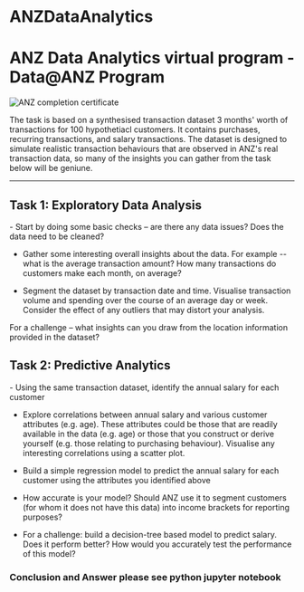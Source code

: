 # ANZDataAnalytics
<h1>ANZ Data Analytics virtual program - Data@ANZ Program</h1>

![ANZ completion certificate](https://user-images.githubusercontent.com/62959983/122744003-ed378e80-d2ca-11eb-9f9e-1151ef05363e.png)

The task is based on a synthesised transaction dataset 3 months' worth of transactions for 100 hypothetiacl customers. It contains purchases, recurring transactions, and salary transactions.
The dataset is designed to simulate realistic transaction behaviours that are observed in ANZ's real transaction data, so many of the insights you can gather from the task below will be geniune.

---------------------------------------------------------------------------------------------------------------------------------------------------------------------------------------------------
<h2>Task 1: Exploratory Data Analysis</h2>
- Start by doing some basic checks – are there any data issues? Does the data need to be cleaned?

- Gather some interesting overall insights about the data. For example -- what is the average transaction amount? How many transactions do customers make each month, on average?

- Segment the dataset by transaction date and time. Visualise transaction volume and spending over the course of an average day or week. Consider the effect of any outliers that may distort your analysis.

For a challenge – what insights can you draw from the location information provided in the dataset?

<h2>Task 2: Predictive Analytics</h2>
- Using the same transaction dataset, identify the annual salary for each customer

- Explore correlations between annual salary and various customer attributes (e.g. age). These attributes could be those that are readily available in the data (e.g. age) or those that you construct or derive yourself (e.g. those relating to purchasing behaviour). Visualise any interesting correlations using a scatter plot.

- Build a simple regression model to predict the annual salary for each customer using the attributes you identified above

- How accurate is your model? Should ANZ use it to segment customers (for whom it does not have this data) into income brackets for reporting purposes?

- For a challenge: build a decision-tree based model to predict salary. Does it perform better? How would you accurately test the performance of this model?

<h3>Conclusion and Answer please see python jupyter notebook</h3>
